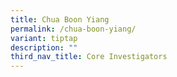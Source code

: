 ```yaml
---
title: Chua Boon Yiang
permalink: /chua-boon-yiang/
variant: tiptap
description: ""
third_nav_title: Core Investigators
---
```

